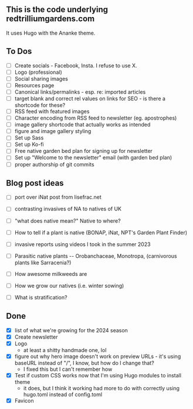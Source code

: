 ## This is the code underlying redtrilliumgardens.com

It uses Hugo with the Ananke theme.

## To Dos
- [ ] Create socials - Facebook, Insta. I refuse to use X.
- [ ] Logo (professional)
- [ ] Social sharing images
- [ ] Resources page
- [ ] Canonical links/permalinks - esp. re: imported articles
- [ ] target blank and correct rel values on links for SEO - is there a shortcode for these?
- [ ] RSS feed with featured images
- [ ] Character encoding from RSS feed to newsletter (eg. apostrophes)
- [ ] image gallery shortcode that actually works as intended
- [ ] figure and image gallery styling
- [ ] Set up Sass
- [ ] Set up Ko-fi
- [ ] Free native garden bed plan for signing up for newsletter
- [ ] Set up "Welcome to the newsletter" email (with garden bed plan)
- [ ] proper authorship of git commits

## Blog post ideas
- [ ] port over iNat post from lisefrac.net
- [ ] contrasting invasives of NA to natives of UK
- [ ] "what does native mean?" Native to where?
- [ ] How to tell if a plant is native (BONAP, iNat, NPT's Garden Plant Finder)
- [ ] invasive reports using videos I took in the summer 2023
- [ ] Parasitic native plants -- Orobanchaceae, Monotropa, (carnivorous plants like Sarracenia?)
- [ ] How awesome milkweeds are
- [ ] How we grow our natives (i.e. winter sowing)
- [ ] What is stratification?


## Done
- [x] list of what we're growing for the 2024 season
- [x] Create newsletter
- [x] Logo
  - at least a shitty handmade one, lol
- [x] figure out why hero image doesn't work on preview URLs - it's using baseURL instead of "/", I know, but how do I change that?
  - I fixed this but I can't remember how
- [x] Test if custom CSS works now that I'm using Hugo modules to install theme
  - it does, but I think it working had more to do with correctly using hugo.toml instead of config.toml
- [x] Favicon 